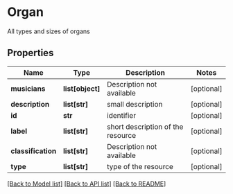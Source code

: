 # Organ

All types and sizes of organs
## Properties
Name | Type | Description | Notes
------------ | ------------- | ------------- | -------------
**musicians** | **list[object]** | Description not available | [optional] 
**description** | **list[str]** | small description | [optional] 
**id** | **str** | identifier | [optional] 
**label** | **list[str]** | short description of the resource | [optional] 
**classification** | **list[str]** | Description not available | [optional] 
**type** | **list[str]** | type of the resource | [optional] 

[[Back to Model list]](../README.md#documentation-for-models) [[Back to API list]](../README.md#documentation-for-api-endpoints) [[Back to README]](../README.md)


